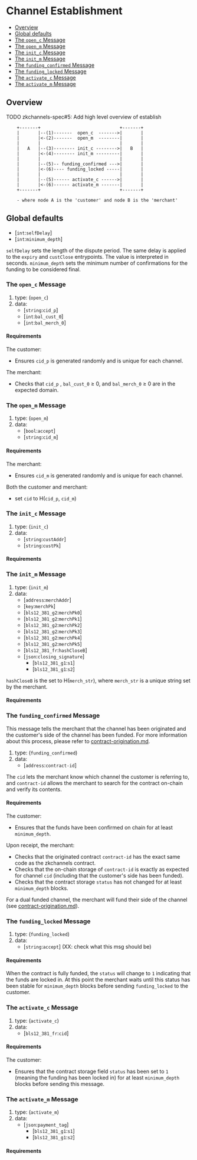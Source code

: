 # Channel Establishment

  * [Overview](#Overview)
  * [Global defaults](#global-defaults)
  * [The `open_c` Message](#the-`open_c`-Message)
  * [The `open_m` Message](#the-`open_m`-Message)
  * [The `init_c` Message](#the-`init_c`-Message)
  * [The `init_m` Message](#the-`init_m`-Message)
  * [The `funding_confirmed` Message](#the-`funding_confirmed`-Message)
  * [The `funding_locked` Message](#the-`funding_locked`-Message)
  * [The `activate_c` Message](#the-`activate_c`-Message)
  * [The `activate_m` Message](#the-`activate_m`-Message)

## Overview
TODO zkchannels-spec#5: Add high level overview of establish

        +-------+                              +-------+
        |       |--(1)-------  open_c  ------->|       |
        |       |<-(2)-------  open_m  --------|       |
        |       |                              |       |
        |   A   |--(3)-------- init_c -------->|   B   |
        |       |<-(4)-------- init_m ---------|       |
        |       |                              |       |
        |       |--(5)-- funding_confirmed --->|       |
        |       |<-(6)---- funding_locked -----|       |
        |       |                              |       |
        |       |--(5)------ activate_c ------>|       |
        |       |<-(6)------ activate_m -------|       |
        +-------+                              +-------+

        - where node A is the 'customer' and node B is the 'merchant'

## Global defaults
* [`int`:`selfDelay`] 
* [`int`:`minimum_depth`]

`selfDelay` sets the length of the dispute period. The same delay is applied to the `expiry` and `custClose` entrypoints. The value is interpreted in seconds. 
`minimum_depth` sets the minimum number of confirmations for the funding to be considered final.

### The `open_c` Message

1. type: (`open_c`)
2. data: 
    * [`string`:`cid_p`]
    * [`int`:`bal_cust_0`]
    * [`int`:`bal_merch_0`]
#### Requirements

The customer:
  - Ensures `cid_p` is generated randomly and is unique for each channel.

The merchant:
  - Checks that `cid_p` , `bal_cust_0` ≥ 0, and `bal_merch_0` ≥ 0 are in the expected domain.

### The `open_m` Message

1. type: (`open_m`)
2. data:
    * [`bool`:`accept`]
    * [`string`:`cid_m`]

#### Requirements

The merchant:
  - Ensures `cid_m` is generated randomly and is unique for each channel.

Both the customer and merchant:
  - set `cid` to H(`cid_p`, `cid_m`)

### The `init_c` Message

1. type: (`init_c`)
2. data: 
    * [`string`:`custAddr`]
    * [`string`:`custPk`]

#### Requirements

### The `init_m` Message

1. type: (`init_m`)
2. data: 
    * [`address`:`merchAddr`]
    * [`key`:`merchPk`]
    * [`bls12_381_g2`:`merchPk0`]
    * [`bls12_381_g2`:`merchPk1`]
    * [`bls12_381_g2`:`merchPk2`]
    * [`bls12_381_g2`:`merchPk3`]
    * [`bls12_381_g2`:`merchPk4`]
    * [`bls12_381_g2`:`merchPk5`]
    * [`bls12_381_fr`:`hashCloseB`]
    * [`json`:`closing_signature`]
      * [`bls12_381_g1`:`s1`]
      * [`bls12_381_g1`:`s2`]

`hashCloseB` is the set to H(`merch_str`), where `merch_str` is a unique string set by the merchant.
#### Requirements

### The `funding_confirmed` Message
This message tells the merchant that the channel has been originated and the customer's side of the channel has been funded. For more information about this process, please refer to [contract-origination.md](contract-origination.md).

1. type: (`funding_confirmed`)
2. data: 
    * [`address`:`contract-id`]

The `cid` lets the merchant know which channel the customer is referring to, and `contract-id` allows the merchant to search for the contract on-chain and verify its contents.

#### Requirements

The customer:
  - Ensures that the funds have been confirmed on chain for at least `minimum_depth`.

Upon receipt, the merchant:
  - Checks that the originated contract `contract-id` has the exact same code as the zkchannels contract.
  - Checks that the on-chain storage of `contract-id` is exactly as expected for channel `cid` (including that the customer's side has been funded).
  - Checks that the contract storage `status` has not changed for at least `minimum_depth` blocks.

For a dual funded channel, the merchant will fund their side of the channel (see [contract-origination.md](contract-origination.md)).
  ### The `funding_locked` Message

1. type: (`funding_locked`)
2. data: 
    * [`string`:`accept`] (XX: check what this msg should be)

#### Requirements
When the contract is fully funded, the `status` will change to `1` indicating that the funds are locked in. At this point the merchant waits until this status has been stable for `minimum_depth` blocks before sending `funding_locked` to the customer.

### The `activate_c` Message

1. type: (`activate_c`)
2. data: 
    * [`bls12_381_fr`:`cid`]

#### Requirements

The customer:
  - Ensures that the contract storage field `status` has been set to `1` (meaning the funding has been locked in) for at least `minimum_depth` blocks before sending this message.

### The `activate_m` Message

1. type: (`activate_m`)
2. data: 
    * [`json`:`payment_tag`]
      * [`bls12_381_g1`:`s1`]
      * [`bls12_381_g1`:`s2`]

#### Requirements

